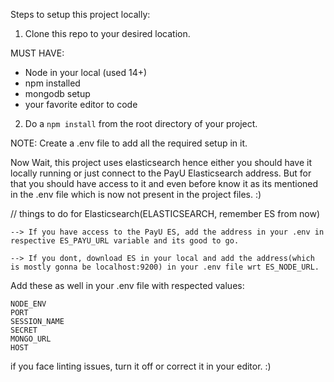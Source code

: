 Steps to setup this project locally:

1. Clone this repo to your desired location.

MUST HAVE:
 - Node in your local (used 14+)
 - npm installed
 - mongodb setup
 - your favorite editor to code

2. Do a `npm install` from the root directory of your project.


NOTE: Create a .env file to add all the required setup in it.

Now Wait, this project uses elasticsearch hence either you should have it locally running or just connect to the PayU Elasticsearch address. But for that you should have access to it and even before know it as its
mentioned in the .env file which is now not present in the project files. :)

// things to do for Elasticsearch(ELASTICSEARCH, remember ES from now)

    --> If you have access to the PayU ES, add the address in your .env in respective ES_PAYU_URL variable and its good to go.

    --> If you dont, download ES in your local and add the address(which is mostly gonna be localhost:9200) in your .env file wrt ES_NODE_URL.


Add these as well in your .env file with respected values:

    NODE_ENV
    PORT
    SESSION_NAME
    SECRET
    MONGO_URL
    HOST


if you face linting issues, turn it off or correct it in your editor. :)






